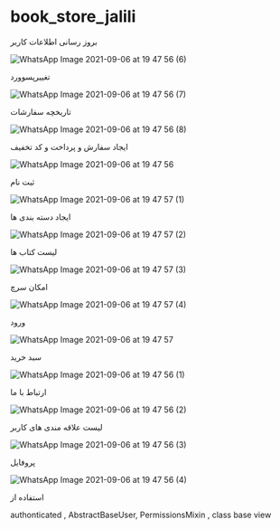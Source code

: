 # book_store_jalili

بروز رسانی اطلاعات کاربر

![WhatsApp Image 2021-09-06 at 19 47 56 (6)](https://user-images.githubusercontent.com/82180831/132244080-6eb4c655-5dfd-4511-a17b-6bc3b07a83c0.jpeg)

تغییرپسوورد

![WhatsApp Image 2021-09-06 at 19 47 56 (7)](https://user-images.githubusercontent.com/82180831/132244087-a8918e9a-36f0-482b-8543-a9f63097e3fb.jpeg)

تاریخچه سفارشات

![WhatsApp Image 2021-09-06 at 19 47 56 (8)](https://user-images.githubusercontent.com/82180831/132244090-948415b9-d5c6-4d71-8ec1-50a5dd74b689.jpeg)

ایجاد سفارش و پرداخت و کد تخفیف

![WhatsApp Image 2021-09-06 at 19 47 56](https://user-images.githubusercontent.com/82180831/132244093-070c6431-7197-4c51-b3f4-1a08ca4f7ac0.jpeg)

ثبت نام

![WhatsApp Image 2021-09-06 at 19 47 57 (1)](https://user-images.githubusercontent.com/82180831/132244095-2d842bc2-db93-4862-abd5-b2b47ee56056.jpeg)

ایجاد دسته بندی ها

![WhatsApp Image 2021-09-06 at 19 47 57 (2)](https://user-images.githubusercontent.com/82180831/132244101-bb2368cc-fc22-474b-bb6d-f733b7d4bf6f.jpeg)

لیست کتاب ها

![WhatsApp Image 2021-09-06 at 19 47 57 (3)](https://user-images.githubusercontent.com/82180831/132244104-6cc12d8d-16ea-44c4-8b59-a5630491bfd4.jpeg)

امکان سرچ

![WhatsApp Image 2021-09-06 at 19 47 57 (4)](https://user-images.githubusercontent.com/82180831/132244107-8518d23c-264b-4dd7-8352-a4fbc1fa7a74.jpeg)

ورود

![WhatsApp Image 2021-09-06 at 19 47 57](https://user-images.githubusercontent.com/82180831/132244109-62a11694-69e1-4411-94b3-6293e64b7cc9.jpeg)

سبد خرید

![WhatsApp Image 2021-09-06 at 19 47 56 (1)](https://user-images.githubusercontent.com/82180831/132244116-e36a614a-76c0-4695-bff7-13df7cd2a939.jpeg)

ارتباط با ما

![WhatsApp Image 2021-09-06 at 19 47 56 (2)](https://user-images.githubusercontent.com/82180831/132244118-1858a800-435a-4224-b975-2c4231fbc795.jpeg)

لیست علاقه مندی های کاربر

![WhatsApp Image 2021-09-06 at 19 47 56 (3)](https://user-images.githubusercontent.com/82180831/132244122-43ef33a7-a9b4-45ed-ac86-b3dd45efe869.jpeg)

پروفایل

![WhatsApp Image 2021-09-06 at 19 47 56 (4)](https://user-images.githubusercontent.com/82180831/132244125-635d7750-f2dd-40a0-9ec1-8fe477b76941.jpeg)


استفاده از

authonticated , AbstractBaseUser, PermissionsMixin , class base view 
